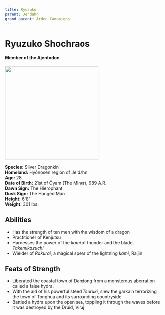 ```yaml
---
title: Ryuzuko
parent: Je'dahn
grand_parent: Arden Campaigns
---
```

  
# Ryuzuko Shochraos
#### Member of the Ajentodon

<img src="https://i.imgur.com/L1cwbt1.png"  width="300">

**Species:** Silver Dragonkin<br>
**Homeland:** Hyōnosen region of Je'dahn<br>
**Age:** 28<br>
**Date of Birth:** 21st of Ōyam (The Miner), 989 A.R.<br>
**Dawn Sign:** The Hierophant<br>
**Dusk Sign:** The Hanged Man<br>
**Height:** 6'8"<br>
**Weight:** 301 lbs.

## Abilities
* Has the strength of ten men with the wisdom of a dragon
* Practitioner of Kenjutsu
* Harnesses the power of the *kami* of thunder and the blade, *Takemikazuchi*
* Wielder of *Rakurai*, a magical spear of the lightning *kami*, Raijin

## Feats of Strength
* Liberated the coastal town of Dandong from a monsterous aberration called a false hydra.
* With the aid of his powerful steed *Tsuruki*, slew the garkain terrorizing the town of Tonghua and its surrounding countryside
* Battled a hydra upon the open sea, toppling it through the waves before it was destroyed by the Druid, Viraj
